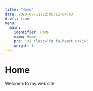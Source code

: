 ```yaml
---
title: "Home"
date: 2020-07-11T22:05:12-04:00
draft: true
menu:
  main:
    identifier: Home
    name: Home
    pre: "<i class='fa fa-heart'></i>"
    weight: 1
---
```


# Home

Welcome to my web site